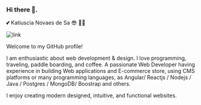 ### Hi there 👋. 

💕 Katiuscia Novaes de Sa 😎 👩‍💻

<!--
**KatiusciaNovaesdeSa/KatiusciaNovaesdeSa** is a ✨ _special_ ✨ repository because its `README.md` (this file) appears on your GitHub profile.

Here are some ideas to get you started:

- 🔭 I’m currently working on ...
- 🌱 I’m currently learning ...
- 👯 I’m looking to collaborate on ...
- 🤔 I’m looking for help with ...
- 💬 Ask me about ...
- 📫 How to reach me: ...
- 😄 Pronouns: ...
- ⚡ Fun fact: ...
-->

![link](https://user-images.githubusercontent.com/54957332/118725543-1497c900-b7fe-11eb-9141-9d4deb698a20.jpeg)


Welcome to my GitHub profile!

I am enthusiastic about web development & design. I love programming, traveling, paddle boarding, and coffee. A passionate Web Developer having experience in building Web applications and E-commerce store, using CMS platforms or many programming languages, as Angular/ Reactjs / Nodejs / Java / Postgres / MongoDB/ Boostrap and others. 

I enjoy creating modern designed, intuitive, and functional websites.



